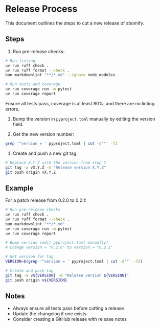 # Release Process

This document outlines the steps to cut a new release of sbomify.

## Steps

1. Run pre-release checks:

```bash
# Run linting
uv run ruff check .
uv run ruff format --check .
bun markdownlint "**/*.md" --ignore node_modules

# Run tests and coverage
uv run coverage run -m pytest
uv run coverage report
```

Ensure all tests pass, coverage is at least 80%, and there are no linting errors.

1. Bump the version in `pyproject.toml` manually by editing the version field.

1. Get the new version number:

```bash
grep '^version = ' pyproject.toml | cut -d'"' -f2
```

1. Create and push a new git tag:

```bash
# Replace X.Y.Z with the version from step 2
git tag -a vX.Y.Z -m "Release version X.Y.Z"
git push origin vX.Y.Z
```

## Example

For a patch release from 0.2.0 to 0.2.1:

```bash
# Run pre-release checks
uv run ruff check .
uv run ruff format --check .
bun markdownlint "**/*.md"
uv run coverage run -m pytest
uv run coverage report

# Bump version (edit pyproject.toml manually)
# Change version = "0.2.0" to version = "0.2.1"

# Get version for tag
VERSION=$(grep '^version = ' pyproject.toml | cut -d'"' -f2)

# Create and push tag
git tag -a v${VERSION} -m "Release version ${VERSION}"
git push origin v${VERSION}
```

## Notes

- Always ensure all tests pass before cutting a release
- Update the changelog if one exists
- Consider creating a GitHub release with release notes
